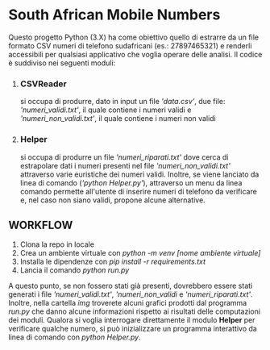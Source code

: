 # South African Mobile Numbers

Questo progetto Python (3.X) ha come obiettivo quello di estrarre da un file formato CSV numeri di telefono sudafricani (es.: 27897465321) e renderli accessibili per qualsiasi applicativo che voglia operare delle analisi.
Il codice è suddiviso nei seguenti moduli:

1. ### CSVReader
    si occupa di produrre, dato in input un file _'data.csv'_, due file: _'numeri\_validi.txt'_, il quale contiene i numeri validi e _'numeri\_non\_validi.txt'_, il quale contiene i numeri non validi

2. ### Helper
    si occupa di produrre un file  _'numeri\_riparati.txt'_  dove cerca di estrapolare
    dati i numeri presenti nel file _'numeri\_non\_validi.txt'_ attraverso varie euristiche dei numeri validi.
    Inoltre, se viene lanciato da linea di comando (_'python Helper.py'_), attraverso un menu da linea comando permette all'utente di inserire numeri di telefono da verificare e, nel caso non siano validi, propone alcune alternative.

## WORKFLOW

1. Clona la repo in locale
2. Crea un ambiente virtuale con _python -m venv [nome ambiente virtuale]_
3. Installa le dipendenze con _pip install -r requirements.txt_
4. Lancia il comando _python run.py_

A questo punto, se non fossero stati già presenti, dovrebbero essere stati generati i file _'numeri\_validi.txt'_, _'numeri\_non\_validi_ e _'numeri\_riparati.txt'_. Inoltre, nella cartella _img_ troverete alcuni grafici prodotti dal programma _run.py_ che danno alcune informazioni rispetto ai risultati delle computazioni dei moduli.
Qualora si voglia interrogare direttamente il modulo **Helper** per verificare qualche numero, si può inizializzare un programma interattivo da linea di comando con _python Helper.py_.